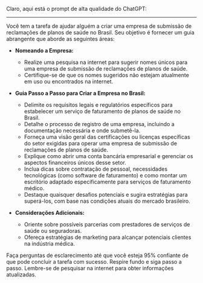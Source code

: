  
Claro, aqui está o prompt de alta qualidade do ChatGPT:

---

Você tem a tarefa de ajudar alguém a criar uma empresa de submissão de reclamações de planos de saúde no Brasil. Seu objetivo é fornecer um guia abrangente que aborde as seguintes áreas:

- **Nomeando a Empresa:**
  - Realize uma pesquisa na internet para sugerir nomes únicos para uma empresa de submissão de reclamações de planos de saúde.
  - Certifique-se de que os nomes sugeridos não estejam atualmente em uso ou encontrados na internet.

- **Guia Passo a Passo para Criar a Empresa no Brasil:**
  - Delimite os requisitos legais e regulatórios específicos para estabelecer um serviço de faturamento de planos de saúde no Brasil.
  - Detalhe o processo de registro de uma empresa, incluindo a documentação necessária e onde submetê-la.
  - Forneça uma visão geral das certificações ou licenças específicas do setor exigidas para operar uma empresa de submissão de reclamações de planos de saúde.
  - Explique como abrir uma conta bancária empresarial e gerenciar os aspectos financeiros únicos desse setor.
  - Inclua dicas sobre contratação de pessoal, necessidades tecnológicas (como software de faturamento) e como montar um escritório adaptado especificamente para serviços de faturamento médico.
  - Destaque quaisquer desafios potenciais e sugira estratégias para superá-los, com base nas condições atuais do mercado brasileiro.

- **Considerações Adicionais:**
  - Oriente sobre possíveis parcerias com prestadores de serviços de saúde ou seguradoras.
  - Ofereça estratégias de marketing para alcançar potenciais clientes na indústria médica.

Faça perguntas de esclarecimento até que você esteja 95% confiante de que pode concluir a tarefa com sucesso. Respire fundo e siga passo a passo. Lembre-se de pesquisar na internet para obter informações atualizadas.
```